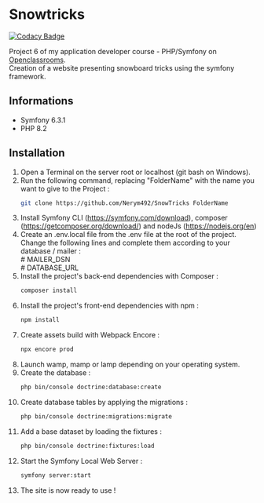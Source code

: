 # Snowtricks

[![Codacy Badge](https://app.codacy.com/project/badge/Grade/4f3aab542fbc472782c54a5208eca4e9)](https://app.codacy.com/gh/Nerym492/SnowTricks/dashboard?utm_source=gh&utm_medium=referral&utm_content=&utm_campaign=Badge_grade)

Project 6 of my application developer course - PHP/Symfony on [Openclassrooms](https://openclassrooms.com/).\
Creation of a website presenting snowboard tricks using the symfony framework.

## Informations

*   Symfony 6.3.1
*   PHP 8.2

## Installation

1.  Open a Terminal on the server root or localhost (git bash on Windows).
2.  Run the following command, replacing "FolderName" with the name you want to give to the Project :
    ```sh
    git clone https://github.com/Nerym492/SnowTricks FolderName
    ```
3.  Install Symfony CLI (https://symfony.com/download), composer (https://getcomposer.org/download/) and
    nodeJs (https://nodejs.org/en)
4.  Create an .env.local file from the .env file at the root of the project.\
    Change the following lines and complete them according to your database / mailer :\
    \# MAILER\_DSN\
    \# DATABASE\_URL
5.  Install the project's back-end dependencies with Composer :
    ```sh
    composer install
    ```
6.  Install the project's front-end dependencies with npm :
    ```sh
    npm install
    ```
7.  Create assets build with Webpack Encore :
    ```sh
    npx encore prod
    ```
8.  Launch wamp, mamp or lamp depending on your operating system.
9.  Create the database :
    ```sh
    php bin/console doctrine:database:create
    ```
10. Create database tables by applying the migrations :
    ```sh
    php bin/console doctrine:migrations:migrate
    ```
11. Add a base dataset by loading the fixtures :
    ```sh
    php bin/console doctrine:fixtures:load
    ```
12. Start the Symfony Local Web Server :
    ```sh
    symfony server:start
    ```
13. The site is now ready to use !
